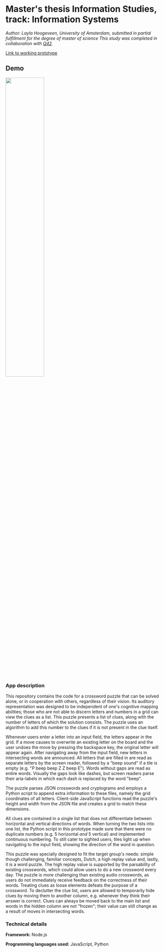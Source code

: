 # Master's thesis Information Studies, track: Information Systems

*Author: Layla Hoogeveen, University of Amsterdam, submitted in partial fulfillment for the degree of master of science*
*This study was completed in collaboration with [Q42](https://www.q42.nl/).*

[Link to working prototype](https://layla.nl/kruiswoord/)

## Demo

[<img src="https://i.ytimg.com/vi/oZrvZQ0NdCM/maxresdefault.jpg" width="50%">](https://www.youtube.com/watch?v=Hc79sDi3f0U "Demo video using screen reader")

### App description

This repository contains the code for a crossword puzzle that can be solved alone, or in cooperation with others, regardless of their vision. Its auditory representation was designed to be independent of one's cognitive mapping abilities; those who are not able to discern letters and numbers in a grid can view the clues as a list. This puzzle presents a list of clues, along with the number of letters of which the solution consists. The puzzle uses an algorithm to add this number to the clues if it is not present in the clue itself.

Whenever users enter a letter into an input field, the letters appear in the grid. If a move causes to overwrite an existing letter on the board and the user undoes the move by pressing the backspace key, the original letter will appear again. After navigating away from the input field, new letters in intersecting words are announced. All letters that are filled in are read as separate letters by the screen reader, followed by a "beep sound" if a tile is empty (e.g. "P beep beep Z Z beep E"). Words without gaps are read as entire words. Visually the gaps look like dashes, but screen readers parse their aria-labels in which each dash is replaced by the word "beep". 

The puzzle parses JSON crosswords and cryptograms and employs a Python script to append extra information to these files, namely the grid coordinates of all letters. Client-side JavaScript functions read the puzzle's height and width from the JSON file and creates a grid to match these dimensions.

All clues are contained in a single list that does not differentiate between horizontal and vertical directions of words. When turning the two lists into one list, the Python script in this prototype made sure that there were no duplicate numbers (e.g. 5 horizontal *and* 5 vertical) and implemented continuous numbering. To still cater to sighted users, tiles light up when navigating to the input field, showing the direction of the word in question.

This puzzle was specially designed to fit the target group's needs: simple though challenging, familiar concepts, Dutch, a high replay value and, lastly, it is a word puzzle. The high replay value is supported by the parsability of existing crosswords, which could allow users to do a new crossword every day. The puzzle is more challenging than existing audio crosswords, as users do not immediately receive feedback on the correctness of their words. Treating clues as loose elements defeats the purpose of a crossword. To declutter the clue list, users are allowed to temporarily hide clues by moving them to another column, e.g. whenever they think their answer is correct. Clues can always be moved back to the main list and words in the hidden column are not "frozen"; their value can still change as a result of moves in intersecting words.

### Technical details
**Framework:** Node.js

**Programming languages used:** JavaScript, Python
